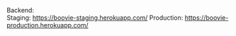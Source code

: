 
Backend:        
Staging: https://boovie-staging.herokuapp.com/
Production: https://boovie-production.herokuapp.com/